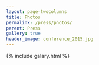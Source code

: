 ```yaml
---
layout: page-twocolumns
title: Photos
permalink: /press/photos/
parent: Press
gallery: true
header_image: conference_2015.jpg
---
```


{% include galary.html %}
